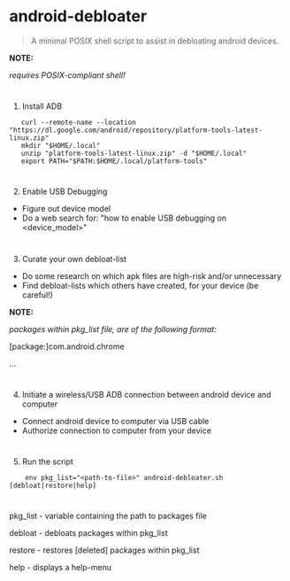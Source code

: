 # android-debloater

>A minimal POSIX shell script to assist in debloating android devices.

**NOTE:**

*requires _POSIX-compliant_ shell!*

#
1) Install ADB

```
   curl --remote-name --location "https://dl.google.com/android/repository/platform-tools-latest-linux.zip"
   mkdir "$HOME/.local"
   unzip "platform-tools-latest-linux.zip" -d "$HOME/.local"
   export PATH="$PATH:$HOME/.local/platform-tools"
   ```



#
2) Enable USB Debugging

- Figure out device model
- Do a web search for: "how to enable USB debugging on <device_model>"




#
3) Curate your own debloat-list

- Do some research on which apk files are high-risk and/or unnecessary
- Find debloat-lists which others have created, for your device (be careful!)

**NOTE:**

*packages within pkg_list file, are of the following format:*

[package:]com.android.chrome

...




#
4) Initiate a wireless/USB ADB connection between android device and computer

- Connect android device to computer via USB cable
- Authorize connection to computer from your device




#
5) Run the script

```
    env pkg_list="<path-to-file>" android-debloater.sh [debloat|restore|help]
```


#
pkg_list - variable containing the path to packages file

debloat - debloats packages within pkg_list

restore - restores [deleted] packages within pkg_list

help    - displays a help-menu

